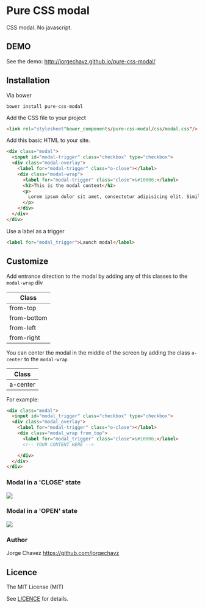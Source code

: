 # Pure CSS modal
CSS modal. No javascript.


## DEMO
See the demo: http://jorgechavz.github.io/pure-css-modal/


## Installation
Via bower
```
bower install pure-css-modal
```

Add the CSS file to your project
```html
<link rel="stylesheet"bower_components/pure-css-modal/css/modal.css"/>
```

Add this basic HTML to your site.
```html
<div class="modal">
  <input id="modal-trigger" class="checkbox" type="checkbox">
  <div class="modal-overlay">
    <label for="modal-trigger" class="o-close"></label>
    <div class="modal-wrap">
      <label for="modal-trigger" class="close">&#10006;</label>
      <h2>This is the modal content</h2>
      <p>
        Lorem ipsum dolor sit amet, consectetur adipisicing elit. Similique cum sequi maxime officia provident voluptatibus aut! Non autem asperiores repellat architecto laboriosam officiis ab libero enim illo animi, error alias.
      </p>
    </div>
  </div>
</div>
```

Use a label as a trigger
```html
<label for="modal_trigger">Launch modal</label>
```


## Customize
Add entrance direction to the modal by adding any of this classes to the `modal-wrap` div

| Class         |
| ------------- |
| from-top      |
| from-bottom   |
| from-left     |
| from-right    |

You can center the modal in the middle of the screen by adding the class `a-center` to the `modal-wrap`

| Class    |
|----------|
| a-center |


For example:

```html
<div class="modal">
  <input id="modal_trigger" class="checkbox" type="checkbox">  
  <div class="modal_overlay">
    <label for="modal-trigger" class="o-close"></label>
    <div class="modal_wrap from_top">
      <label for="modal_trigger" class="close">&#10006;</label>
      <!-- YOUR CONTENT HERE -->

    </div>
  </div>
</div>

```



### Modal in a 'CLOSE' state
<img src="http://i653.photobucket.com/albums/uu259/chikinflue/Captura%20de%20pantalla%202015-06-18%20a%20las%2018.18.03_zpsq85cq4bo.png">

### Modal in a 'OPEN' state
<img src="http://i653.photobucket.com/albums/uu259/chikinflue/Captura%20de%20pantalla%202015-12-28%20a%20las%2012.55.43%20p.m._zpspi75mkct.png">


### Author
Jorge Chavez https://github.com/jorgechavz

## Licence
The MIT License (MIT)

See [LICENCE](https://github.com/jorgechavz/pure-css-modal/blob/master/LICENSE) for details.
